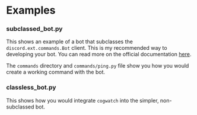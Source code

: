 # Examples

### subclassed_bot.py

This shows an example of a bot that subclasses the `discord.ext.commands.Bot` client. This is my recommended way to 
developing your bot. You can read more on the official documentation [here](https://discordpy.readthedocs.io/en/latest/ext/commands/index.html).

The `commands` directory and `commands/ping.py` file show you how you would create a working command with the bot.

### classless_bot.py

This shows how you would integrate `cogwatch` into the simpler, non-subclassed bot.

